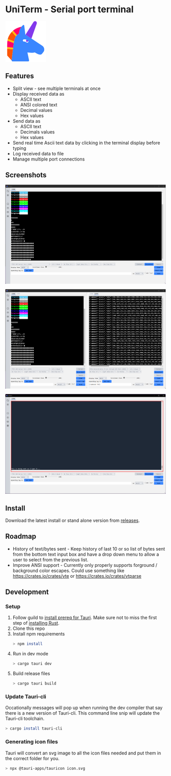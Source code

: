 # UniTerm - Serial port terminal

![logo](src-tauri/icons/128x128.png) 

## Features

* Split view - see multiple terminals at once
* Display received data as
    * ASCII text
    * ANSI colored text
    * Decimal values
    * Hex values
* Send data as
    * ASCII text
    * Decimals values
    * Hex values
* Send real time Ascii text data by clicking in the terminal display before typing
* Log received data to file
* Manage multiple port connections

## Screenshots

![ansi](images/ansi.png)

![split_screen](images/split2.png)

![realtime](images/realtime.png)

## Install

Download the latest install or stand alone version from [releases](https://github.com/aero530/uniterm/releases).

## Roadmap

* History of text/bytes sent - Keep history of last 10 or so list of bytes sent from the bottom text input box and have a drop down menu to allow a user to select from the previous list.
* Improve ANSI support - Currently only properly supports forground / background color escapes.  Could use something like https://crates.io/crates/vte or https://crates.io/crates/vtparse 

## Development

### Setup

1. Follow guild to [install prereq for Tauri](https://tauri.app/v1/guides/getting-started/prerequisites). Make sure not to miss the first step of [installing Rust](https://rustup.rs).
2. Clone this repo
3. Install npm requirements
    ```bash
    > npm install
    ```
4. Run in dev mode
    ```bash
    > cargo tauri dev
    ```
5. Build release files
    ```bash
    > cargo tauri build
    ```

### Update Tauri-cli

Occationally messages will pop up when running the dev compiler that say there is a new version of Tauri-cli.  This command line snip will update the Tauri-cli toolchain.

```bash
> cargo install tauri-cli
```

### Generating icon files

Tauri will convert an svg image to all the icon files needed and put them in the correct folder for you.

```bash
> npx @tauri-apps/tauricon icon.svg
```